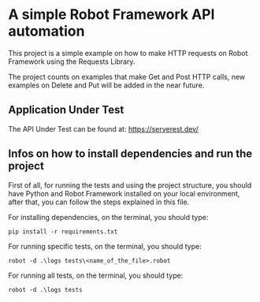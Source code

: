 # A simple Robot Framework API automation

This project is a simple example on how to make HTTP requests on Robot Framework using the Requests Library.

The project counts on examples that make Get and Post HTTP calls, new examples on Delete and Put will be added in the near future.

## Application Under Test
The API Under Test can be found at:
https://serverest.dev/

## Infos on how to install dependencies and run the project

First of all, for running the tests and using the project structure, you should have Python and Robot Framework installed on your local environment, after that, you can follow the steps explained in this file.

For installing dependencies, on the terminal, you should type:
```
pip install -r requirements.txt
```

For running specific tests, on the terminal, you should type:
```
robot -d .\logs tests\<name_of_the_file>.robot
```

For running all tests, on the terminal, you should type:
```
robot -d .\logs tests
```
